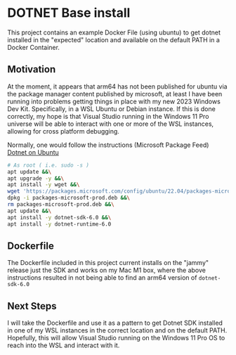 # DOTNET Base install

This project contains an example Docker File (using ubuntu) to get
dotnet installed in the "expected" location and available on
the default PATH in a Docker Container.

## Motivation
At the moment, it appears that arm64 has not been published for
ubuntu via the package manager content published by microsoft,
at least I have been running into problems getting things in place
with my new 2023 Windows Dev Kit.  Specifically, in a WSL Ubuntu
or Debian instance.  If this is done correctly, my hope is that
Visual Studio running in the Windows 11 Pro universe will be able
to interact with one or more of the WSL instances, allowing for
cross platform debugging.

Normally, one would follow the instructions (Microsoft Package Feed)
[Dotnet on Ubuntu](https://learn.microsoft.com/en-us/dotnet/core/install/linux-ubuntu#2204-microsoft-package-feed)
```bash
# As root ( i.e. sudo -s )
apt update &&\
apt upgrade -y &&\
apt install -y wget &&\
wget 'https://packages.microsoft.com/config/ubuntu/22.04/packages-microsoft-prod.deb' -O packages-microsoft-prod.deb &&\
dpkg -i packages-microsoft-prod.deb &&\
rm packages-microsoft-prod.deb &&\
apt update &&\
apt install -y dotnet-sdk-6.0 &&\
apt install -y dotnet-runtime-6.0
```

## Dockerfile
The Dockerfile included in this project current installs on the "jammy" release just the SDK and works
on my Mac M1 box, where the above instructions resulted in not being able to find an arm64 version of `dotnet-sdk-6.0`

## Next Steps
I will take the Dockerfile and use it as a pattern to get Dotnet SDK installed in one of my WSL instances in
the correct location and on the default PATH.  Hopefully, this will allow Visual Studio running on the Windows 11 Pro
OS to reach into the WSL and interact with it.
